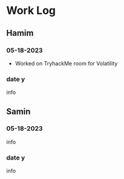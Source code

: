 # Work Log

## Hamim

### 05-18-2023

- Worked on TryhackMe room for Volatility

### date y

info


## Samin

### 05-18-2023

info

### date y

info
